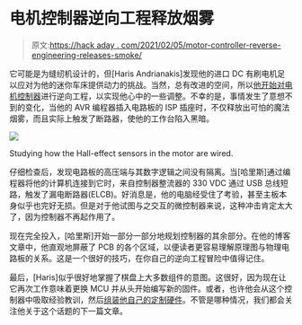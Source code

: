 # 电机控制器逆向工程释放烟雾

> 原文:[https://hack aday . com/2021/02/05/motor-controller-reverse-engineering-releases-smoke/](https://hackaday.com/2021/02/05/motor-controller-reverse-engineering-releases-smoke/)

它可能是为缝纫机设计的，但[Haris Andrianakis]发现他的进口 DC 有刷电机足以应对为他的迷你车床提供动力的挑战。当然，总有改进的空间，所以[他开始对电机控制器](http://www.candrian.gr/index.php/reverse-engineering-sewing-servo-motor-controller/)进行逆向工程，以实现他心中的一些调整。不幸的是，事情发生了意想不到的变化，当他的 AVR 编程器插入电路板的 ISP 插座时，不仅释放出可怕的魔法烟雾，而且实际上触发了断路器，使他的工作台陷入黑暗。

[![](../Images/531aa5d9e80a9ba8c87514fef7fd015a.png)](https://hackaday.com/wp-content/uploads/2021/02/sewingmotor_detail.jpg)

Studying how the Hall-effect sensors in the motor are wired.

仔细检查后，发现电路板的高压端与其数字逻辑之间没有隔离。当[哈里斯]通过编程器将他的计算机连接到它时，来自控制器整流器的 330 VDC 通过 USB 总线短路，触发了漏电断路器(ELCB)。好消息是，他的电脑经受住了考验，甚至主板本身似乎也完好无损。但是对于他试图与之交互的微控制器来说，这种冲击肯定太大了，因为控制器不再起作用了。

现在完全投入，[哈里斯]开始一部分一部分地规划控制器的其余部分。在他的博客文章中，他直观地屏蔽了 PCB 的各个区域，以便读者更容易理解原理图与物理电路板的关系。这是一个很好的技巧，在你自己的逆向工程冒险中值得记住。

最后，[Haris]似乎很好地掌握了棋盘上大多数组件的意图。这很好，因为现在让它再次工作意味着更换 MCU 并从头开始编写新的固件。或者，也许他会从这个控制器中吸取经验教训，然后[组装他自己的定制硬件](https://hackaday.com/2021/01/06/custom-controller-makes-turbomolecular-pump-suck/)。不管是哪种情况，我们都会关注他关于这个话题的下一篇文章。